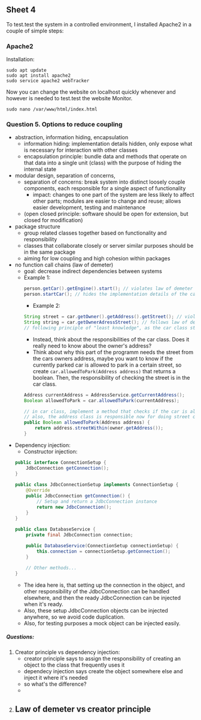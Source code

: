 ## Sheet 4

To test.test the system in a controlled environment, I installed 
Apache2 in a couple of simple steps:

### Apache2

Installation:
```
sudo apt update
sudo apt install apache2
sudo service apache2 webTracker
```

Now you can change the website on localhost quickly whenever and however is 
needed to test.test the website Monitor.
```
sudo nano /var/www/html/index.html
```


### Question 5. Options to reduce coupling

- abstraction, information hiding, encapsulation
  - information hiding: implementation details hidden, only expose what is necessary for interaction
  with other classes
  - encapsulation principle: bundle data and methods that operate on that data into a single unit (class)
  with the purpose of hiding the internal state
- modular design, separation of concerns, 
  - separation of concerns: break system into distinct loosely couple components,
  each responsible for a single aspect of functionality
    - impact: changes to one part of the system are less likely to affect other parts;
    modules are easier to change and reuse; allows easier development, testing and maintenance
  - (open closed principle: software should be open for extension, but closed for modification)
- package structure
  - group related classes together based on functionality and responsibility
  - classes that collaborate closely or server similar purposes should be in the same package
  - aiming for low coupling and high cohesion within packages
- no function call chains (law of demeter)
  - goal: decrease indirect dependencies between systems
  - Example 1:
    ```java
    person.getCar().getEngine().start(); // violates law of demeter
    person.startCar(); // hides the implementation details of the car class
    ```
    - Example 2:
    ```java
    String street = car.getOwner().getAddress().getStreet(); // violates law of demeter
    String string = car.getOwnerAdressStreet(); // follows law of demeter, but not really better as this is not really
    // following principle of "least knowledge", as the car class still knows about the street
    ```
    - Instead, think about the responsibilities of the car class.
      Does it really need to know about the owner's address?
    - Think about why this part of the programm needs the street from the cars owners address, maybe you want to know
      if the currently parked car is allowed to park in a certain street, so create `car.allowedToPark(Address address)`
      that returns a boolean. Then, the responsibility of checking the street is in the car class.
    ```java
    Address currentAddress = AddressService.getCurrentAddress();
    Boolean allowedToPark = car.allowedToPark(currentAddress);
  
    // in car class, implement a method that checks if the car is allowed to park in a certain street
    // also, the address class is responsible now for doing street comparisons
    public Boolean allowedToPark(Address address) {
        return address.streetWithin(owner.getAddress());
    }
    ```
- Dependency injection:
  - Constructor injection:
  ```java
  public interface ConnectionSetup {
      JdbcConnection getConnection();
  }
      
  public class JdbcConnectionSetup implements ConnectionSetup {
      @Override
      public JdbcConnection getConnection() {
          // Setup and return a JdbcConnection instance
          return new JdbcConnection();
      }
  }
      
  public class DatabaseService {
      private final JdbcConnection connection;

      public DatabaseService(ConnectionSetup connectionSetup) {
          this.connection = connectionSetup.getConnection();
      }

      // Other methods...
  }
  ```
  - The idea here is, that setting up the connection in the object, and other responsibility of the JdbcConnection can be handled elsewhere,
  and then the ready JdbcConnection can be injected when it's ready.
  - Also, these setup JdbcConnection objects can be injected anywhere, so we avoid code duplication.
  - Also, for testing purposes a mock object can be injected easily.



##### Questions:
1. Creator principle vs dependency injection:
   - creator principle says to assign the responsibility of creating an object to the class that frequently uses it
   - dependecy injection says create the object somewhere else and inject it where it's needed
   - so what's the difference?
   - 
2. Law of demeter vs creator principle
   - 